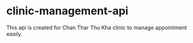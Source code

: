 # clinic-management-api
This api is created for Chan Thar Thu Kha clinic to manage appointment easily.
